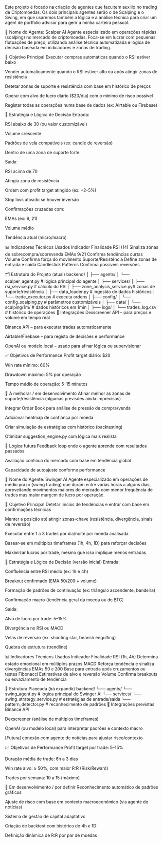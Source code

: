 Este projeto é focado na criação de agentes que facultem auxilio no trading de Criptomoedas.
Os dois principais agentes serão o de Scalping e o Swing, em que usaremos também a lógica e a análise técnica para criar um agent de portfolio advisor para gerir a minha carteira pessoal.


🤖 Nome do Agente: Scalper AI
Agente especializado em operações rápidas (scalping) no mercado de criptomoedas. Foca-se em lucrar com pequenas flutuações de preço, utilizando análise técnica automatizada e lógica de decisão baseada em indicadores e zonas de trading.

🎯 Objetivo Principal
Executar compras automáticas quando o RSI estiver baixo

Vender automaticamente quando o RSI estiver alto ou após atingir zonas de resistência

Detetar zonas de suporte e resistência com base em histórico de preços

Operar com alvo de lucro diário ($20/dia) com o mínimo de risco possível

Registar todas as operações numa base de dados (ex: Airtable ou Firebase)

🧠 Estratégia e Lógica de Decisão
Entrada:

RSI abaixo de 30 (ou valor customizável)

Volume crescente

Padrões de vela compatíveis (ex: candle de reversão)

Dentro de uma zona de suporte forte

Saída:

RSI acima de 70

Atingiu zona de resistência

Ordem com profit target atingido (ex: +2–5%)

Stop loss ativado se houver inversão

Confirmações cruzadas com:

EMAs (ex: 9, 21)

Volume médio

Tendência atual (micro/macro)

📊 Indicadores Técnicos Usados
Indicador	Finalidade
RSI (14)	Sinaliza zonas de sobrecompra/sobrevenda
EMAs 9/21	Confirma tendências curtas
Volume	Confirma força do movimento
Suporte/Resistência	Define zonas de entrada e saída
Candlestick Patterns	Confirma possíveis reversões

🗂 Estrutura do Projeto (atual)
backend/
│
├── agents/
│   └── scalper_agent.py         # lógica principal do agente
│
├── services/
│   ├── rsi_service.py           # cálculo do RSI
│   ├── zone_analysis_service.py# zonas de suporte/resistência
│   ├── data_loader.py           # ingestão de dados históricos
│   └── trade_executor.py        # executa ordens
│
├── config/
│   └── config_scalping.py       # parâmetros customizáveis
│
├── data/
│   └── scalping/1m/             # dados históricos em 1min
│
├── logs/
│   └── trades_log.csv           # histórico de operações
🔌 Integrações
Dexscreener API – para preços e volume em tempo real

Binance API – para executar trades automaticamente

Airtable/Firebase – para registo de decisões e performance

OpenAI ou modelo local – usado para afinar lógica ou supervisionar

✅ Objetivos de Performance
Profit target diário: $20

Win rate mínimo: 60%

Drawdown máximo: 5% por operação

Tempo médio de operação: 5–15 minutos

🧪 A melhorar / em desenvolvimento
Afinar melhor as zonas de suporte/resistência (algumas previsões ainda imprecisas)

Integrar Order Book para análise de pressão de compra/venda

Adicionar heatmap de confiança por moeda

Criar simulação de estratégias com histórico (backtesting)

Otimizar suggestion_engine.py com lógica mais realista

🧠 Lógica futura
Feedback loop onde o agente aprende com resultados passados

Avaliação contínua do mercado com base em tendência global

Capacidade de autoajuste conforme performance



🤖 Nome do Agente: Swinger AI
Agente especializado em operações de médio prazo (swing trading) que duram entre várias horas a alguns dias, aproveitando movimentos maiores do mercado com menor frequência de trades mas maior margem de lucro por operação.

🎯 Objetivo Principal
Detetar inícios de tendências e entrar com base em confirmações técnicas

Manter a posição até atingir zonas-chave (resistência, divergência, sinais de reversão)

Executar entre 1 a 3 trades por dia/noite por moeda analisada

Basear-se em múltiplos timeframes (1h, 4h, 1D) para reforçar decisões

Maximizar lucros por trade, mesmo que isso implique menos entradas

🧠 Estratégia e Lógica de Decisão (versão inicial)
Entrada:

Confluência entre RSI médio (ex: 1h e 4h)

Breakout confirmado (EMA 50/200 + volume)

Formação de padrões de continuação (ex: triângulo ascendente, bandeira)

Confirmação macro (tendência geral da moeda ou do BTC)

Saída:

Alvo de lucro por trade: 5–15%

Divergência no RSI ou MACD

Velas de reversão (ex: shooting star, bearish engulfing)

Quebra de estrutura (trendline)

📊 Indicadores Técnicos Usados
Indicador	Finalidade
RSI (1h, 4h)	Determina estado emocional em múltiplos prazos
MACD	Reforça tendência e sinaliza divergências
EMAs 50 e 200	Base para entrada após cruzamentos ou testes
Fibonacci	Estimativas de alvo e reversão
Volume	Confirma breakouts ou esvaziamento de tendência

📁 Estrutura Planeada (irá expandir)
backend/
└── agents/
    └── swing_agent.py              # lógica principal do Swinger AI
└── services/
    └── swing_strategy_service.py  # estratégias de entrada/saída
    └── pattern_detector.py        # reconhecimento de padrões
🔌 Integrações previstas
Binance API

Dexscreener (análise de múltiplos timeframes)

OpenAI (ou modelo local) para interpretar padrões e contexto macro

[Futura] conexão com agente de notícias para ajustar risco/contexto

📈 Objetivos de Performance
Profit target por trade: 5–15%

Duração média de trade: 6h a 3 dias

Win rate alvo: ≥ 50%, com maior R:R (Risk/Reward)

Trades por semana: 10 a 15 (máximo)

🚧 Em desenvolvimento / por definir
Reconhecimento automático de padrões gráficos

Ajuste de risco com base em contexto macroeconómico (via agente de notícias)

Sistema de gestão de capital adaptativo

Criação de backtest com histórico de 4h e 1D

Definição dinâmica de R:R por par de moedas

